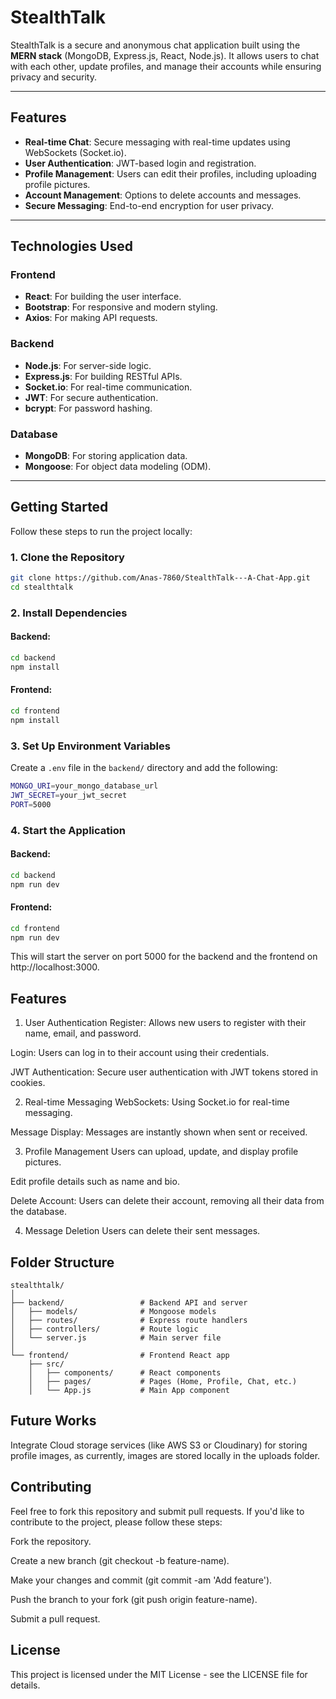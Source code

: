 # StealthTalk

StealthTalk is a secure and anonymous chat application built using the **MERN stack** (MongoDB, Express.js, React, Node.js). It allows users to chat with each other, update profiles, and manage their accounts while ensuring privacy and security.

---

## Features

- **Real-time Chat**: Secure messaging with real-time updates using WebSockets (Socket.io).
- **User Authentication**: JWT-based login and registration.
- **Profile Management**: Users can edit their profiles, including uploading profile pictures.
- **Account Management**: Options to delete accounts and messages.
- **Secure Messaging**: End-to-end encryption for user privacy.

---

## Technologies Used

### Frontend
- **React**: For building the user interface.
- **Bootstrap**: For responsive and modern styling.
- **Axios**: For making API requests.

### Backend
- **Node.js**: For server-side logic.
- **Express.js**: For building RESTful APIs.
- **Socket.io**: For real-time communication.
- **JWT**: For secure authentication.
- **bcrypt**: For password hashing.

### Database
- **MongoDB**: For storing application data.
- **Mongoose**: For object data modeling (ODM).

---

## Getting Started

Follow these steps to run the project locally:

### 1. Clone the Repository
```bash
git clone https://github.com/Anas-7860/StealthTalk---A-Chat-App.git
cd stealthtalk
```
### 2. Install Dependencies
#### Backend:
```bash
cd backend
npm install
```
#### Frontend:
```bash
cd frontend
npm install
```
### 3. Set Up Environment Variables
Create a `.env` file in the `backend/` directory and add the following:
```bash
MONGO_URI=your_mongo_database_url
JWT_SECRET=your_jwt_secret
PORT=5000
```
### 4. Start the Application
#### Backend:
```bash
cd backend
npm run dev
```
#### Frontend:
```bash
cd frontend
npm run dev
```
This will start the server on port 5000 for the backend and the frontend on http://localhost:3000.

## Features
1. User Authentication
Register: Allows new users to register with their name, email, and password.

Login: Users can log in to their account using their credentials.

JWT Authentication: Secure user authentication with JWT tokens stored in cookies.

2. Real-time Messaging
WebSockets: Using Socket.io for real-time messaging.

Message Display: Messages are instantly shown when sent or received.

3. Profile Management
Users can upload, update, and display profile pictures.

Edit profile details such as name and bio.

Delete Account: Users can delete their account, removing all their data from the database.

4. Message Deletion
Users can delete their sent messages.

## Folder Structure
```plaintext
stealthtalk/
│
├── backend/                 # Backend API and server
│   ├── models/              # Mongoose models
│   ├── routes/              # Express route handlers
│   ├── controllers/         # Route logic
│   └── server.js            # Main server file
│
└── frontend/                # Frontend React app
    ├── src/
    │   ├── components/      # React components
    │   ├── pages/           # Pages (Home, Profile, Chat, etc.)
    │   └── App.js           # Main App component
```
## Future Works
Integrate Cloud storage services (like AWS S3 or Cloudinary) for storing profile images, as currently, images are stored locally in the uploads folder.

## Contributing
Feel free to fork this repository and submit pull requests. If you'd like to contribute to the project, please follow these steps:

Fork the repository.

Create a new branch (git checkout -b feature-name).

Make your changes and commit (git commit -am 'Add feature').

Push the branch to your fork (git push origin feature-name).

Submit a pull request.

## License
This project is licensed under the MIT License - see the LICENSE file for details.